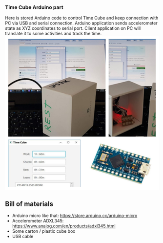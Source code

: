 ### Time Cube Arduino part
Here is stored Arduino code to control Time Cube and keep connection with PC via USB and serial connection.
Arduino application sends accelerometer state as XYZ coordinates to serial port. Client application on PC will translate it to some activities and track the time.
![Time Cube](time_cube.jpg?raw=true "Time Cube in action")

## Bill of materials
* Arduino micro like that: https://store.arduino.cc/arduino-micro
* Accelerometer ADXL345: https://www.analog.com/en/products/adxl345.html
* Some carton / plastic cube box
* USB cable
